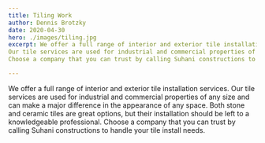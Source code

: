 ```yaml
---
title: Tiling Work
author: Dennis Brotzky
date: 2020-04-30
hero: ./images/tiling.jpg
excerpt: We offer a full range of interior and exterior tile installation services.
Our tile services are used for industrial and commercial properties of any size and can make a major difference in the appearance of any space. Both stone and ceramic tiles are great options, but their installation should be left to a knowledgeable professional.
Choose a company that you can trust by calling Suhani constructions to handle your tile install needs.

---
```


We offer a full range of interior and exterior tile installation services.
Our tile services are used for industrial and commercial properties of any size and can make a major difference in the appearance of any space. Both stone and ceramic tiles are great options, but their installation should be left to a knowledgeable professional.
Choose a company that you can trust by calling Suhani constructions to handle your tile install needs.


